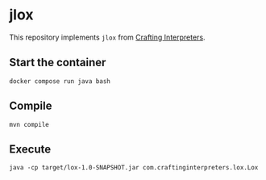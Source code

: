 # jlox

This repository implements `jlox` from [Crafting Interpreters](https://craftinginterpreters.com/).

## Start the container

```
docker compose run java bash
```

## Compile

```
mvn compile
```

## Execute

```
java -cp target/lox-1.0-SNAPSHOT.jar com.craftinginterpreters.lox.Lox
```
